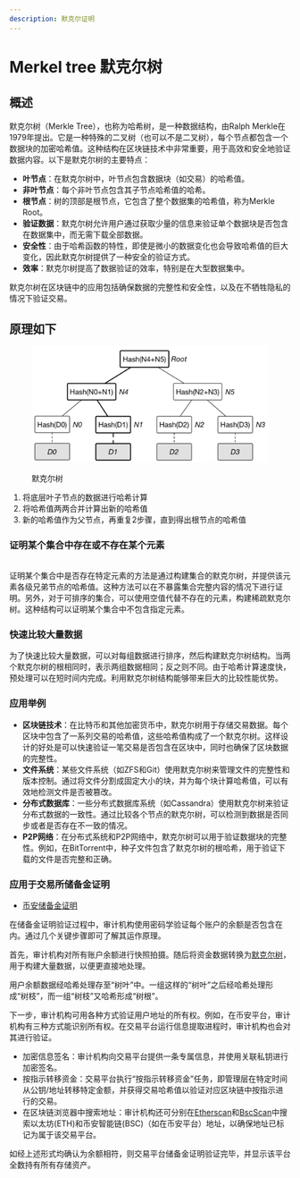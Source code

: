 ```yaml
---
description: 默克尔证明
---
```


# Merkel tree 默克尔树

## 概述

默克尔树（Merkle Tree），也称为哈希树，是一种数据结构，由Ralph Merkle在1979年提出。它是一种特殊的二叉树（也可以不是二叉树），每个节点都包含一个数据块的加密哈希值。这种结构在区块链技术中非常重要，用于高效和安全地验证数据内容。以下是默克尔树的主要特点：

* **叶节点**：在默克尔树中，叶节点包含数据块（如交易）的哈希值。
* **非叶节点**：每个非叶节点包含其子节点哈希值的哈希。
* **根节点**：树的顶部是根节点，它包含了整个数据集的哈希值，称为Merkle Root。
* **验证数据**：默克尔树允许用户通过获取少量的信息来验证单个数据块是否包含在数据集中，而无需下载全部数据。
* **安全性**：由于哈希函数的特性，即使是微小的数据变化也会导致哈希值的巨大变化，因此默克尔树提供了一种安全的验证方式。
* **效率**：默克尔树提高了数据验证的效率，特别是在大型数据集中。

默克尔树在区块链中的应用包括确保数据的完整性和安全性，以及在不牺牲隐私的情况下验证交易。

## 原理如下

<figure><img src="../../.gitbook/assets/image (2) (1).png" alt=""><figcaption><p>默克尔树</p></figcaption></figure>

1. 将底层叶子节点的数据进行哈希计算
2. 将哈希值两两合并计算出新的哈希值
3. 新的哈希值作为父节点，再重复2步骤，直到得出根节点的哈希值







### 证明某个集合中存在或不存在某个元素

\
证明某个集合中是否存在特定元素的方法是通过构建集合的默克尔树，并提供该元素各级兄弟节点的哈希值。这种方法可以在不暴露集合完整内容的情况下进行证明。另外，对于可排序的集合，可以使用空值代替不存在的元素，构建稀疏默克尔树。这种结构可以证明某个集合中不包含指定元素。



### 快速比较大量数据

为了快速比较大量数据，可以对每组数据进行排序，然后构建默克尔树结构。当两个默克尔树的根相同时，表示两组数据相同；反之则不同。由于哈希计算速度快，预处理可以在短时间内完成。利用默克尔树结构能够带来巨大的比较性能优势。



### 应用举例

* **区块链技术**：在比特币和其他加密货币中，默克尔树用于存储交易数据。每个区块中包含了一系列交易的哈希值，这些哈希值构成了一个默克尔树。这样设计的好处是可以快速验证一笔交易是否包含在区块中，同时也确保了区块数据的完整性。
* **文件系统**：某些文件系统（如ZFS和Git）使用默克尔树来管理文件的完整性和版本控制。通过将文件分割成固定大小的块，并为每个块计算哈希值，可以有效地检测文件是否被篡改。
* **分布式数据库**：一些分布式数据库系统（如Cassandra）使用默克尔树来验证分布式数据的一致性。通过比较各个节点的默克尔树，可以检测到数据是否同步或者是否存在不一致的情况。
* **P2P网络**：在分布式系统和P2P网络中，默克尔树可以用于验证数据块的完整性。例如，在BitTorrent中，种子文件包含了默克尔树的根哈希，用于验证下载的文件是否完整和正确。



### 应用于交易所储备金证明

* [币安储备金证明](https://www.binance.com/zh-CN/proof-of-reserves)

在储备金证明验证过程中，审计机构使用密码学验证每个账户的余额是否包含在内。通过几个关键步骤即可了解其运作原理。

首先，审计机构对所有账户余额进行快照拍摄。随后将资金数据转换为[默克尔树](https://academy.binance.com/en/articles/merkle-trees-and-merkle-roots-explained)，用于构建大量数据，以便更直接地处理。&#x20;

用户余额数据经哈希处理存至“树叶”中。一组这样的“树叶”之后经哈希处理形成“树枝”，而一组“树枝”又哈希形成“树根”。

下一步，审计机构可用各种方式验证用户地址的所有权。例如，在币安平台，审计机构有三种方式能识别所有权。在交易平台运行信息提取进程时，审计机构也会对其进行验证。

* 加密信息签名：审计机构向交易平台提供一条专属信息，并使用关联私钥进行加密签名。
* 按指示转移资金：交易平台执行“按指示转移资金”任务，即管理层在特定时间从公钥/地址转移特定金额，并获得交易哈希值以验证对应区块链中按指示进行的交易。
* 在区块链浏览器中搜索地址：审计机构还可分别在[Etherscan](https://academy.binance.com/en/articles/what-is-etherscan-and-how-to-use-it)和[BscScan](https://academy.binance.com/en/articles/what-is-bscscan-and-how-to-use-it)中搜索以太坊(ETH)和币安智能链(BSC)（如在币安平台）地址，以确保地址已标记为属于该交易平台。

如经上述形式均确认为余额相符，则交易平台储备金证明验证完毕，并显示该平台全数持有所有存储资产。

